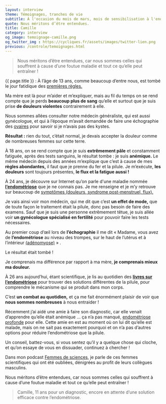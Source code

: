 ```yaml
---
layout: interview
theme: Témoignages, tranches de vie
subtitle: À l'occasion du mois de mars, mois de sensibilisation à l'endométriose, voici le témoignage de Camille&nbsp;&#58;
quote: Nous méritons d’être entendues. 
title: Camille
category: interview
og_image: temoignage-camille.png
og_twitter_img : https://cycliques.fr/assets/images/twitter-lien.png
previous: /controle/temoignages.html
---
```

>Nous méritons d’être entendues, car nous sommes celles qui souffrent à cause d’une foutue maladie et tout ce qu’elle peut entraîner !

<span>{{ page.title }} :</span> À l’âge de 13 ans, comme beaucoup d’entre nous, est tombé le jour fatidique des [premières règles.](/savoir/cyclemenstruel.html)

Ma mère est là pour m’aider et m’expliquer, mais au fil du temps on se rend compte que je perds **beaucoup plus de sang** qu’elle et surtout que je suis prise **de douleurs violentes** contrairement à elle.

Nous sommes allées consulter notre médecin généraliste, qui est aussi gynécologue, et qui à l’époque m’avait demandée de faire une échographie des [ovaires](/savoir/endo-dico/ovaire.html) pour savoir si je n’avais pas des kystes.

**Résultat :** rien du tout, c’était normal, je devais accepter la douleur comme de nombreuses femmes sur cette terre.

À 18 ans, on se rend compte que je suis **extrêmement pâle** et constamment fatiguée, après des tests sanguins, le résultat tombe : je suis **anémique.**
Le même médecin depuis des années m’explique que c’est à cause de mes **règles abondantes,** il faut que je prenne du fer et la pilule.
Je m’exécute, **les douleurs** sont toujours présentes, **le flux et la fatigue aussi !**

À 24 ans, je découvre sur Internet qu’on parle d'une maladie nommée **[l’endométriose](/savoir/endometriose.html)** que je ne connais pas. Je me renseigne et je m’y retrouve sur beaucoup de [symptômes (douleurs, syndrome post-menstruel, flux).](/savoir/l-endometriose-symptomes.html)

Je vais ainsi voir mon médecin, qui me dit que c’est **un effet de mode,** que de toute façon le traitement était la pilule, donc pas besoin de faire des examens.
Sauf que je suis une personne extrêmement têtue, je suis allée voir **un gynécologue spécialisé en fertilité** pour pouvoir faire les tests nécessaires.

Au premier coup d’œil lors de **l’échographie** il me dit « Madame, vous avez de **l’endométriose** au niveau des trompes, sur le haut de l’utérus et à l’intérieur [(adénomyose)](/savoir/adenomyose.html) » .

Le résultat était tombé !

Je comprenais ma différence par rapport à ma mère, **je comprenais mieux ma douleur.**

À 26 ans aujourd’hui, étant scientifique, je lis au quotidien des **[livres sur l’endométriose](/savoir/bibliographie-endometriose.html)** pour trouver des solutions différentes de la pilule, pour comprendre le mécanisme qui se produit dans mon corps.

C’est **un combat au quotidien,** et ça me fait énormément plaisir de voir que **nous sommes nombreuses** à nous entraider !

Récemment j’ai aidé une amie à faire son diagnostic, car elle venait d’apprendre qu’elle était anémique … ça n’a pas manqué, [endométriose profonde](/savoir/endo-dico/endometriose-profonde.html) pour elle. Cette amie en est au moment où on lui dit qu’elle est malade, mais on ne sait pas exactement pourquoi et on n’a pas d’autres options pour réduire l’endométriose que la pilule.

Un conseil, battez-vous, si vous sentez qu’il y a quelque chose qui cloche, et qu’on essaye de vous en dissuader, continuez à chercher !

Dans mon podcast [Femmes de sciences](https://www.flowcode.com/page/femmesdesciences), je parle de ces femmes scientifiques qui ont été oubliées, dénigrées au profit de leurs collègues masculins.

Nous méritons d’être entendues, car nous sommes celles qui souffrent à cause d’une foutue maladie et tout ce qu’elle peut entraîner !

>Camille, 11 ans pour un diagnostic, encore en attente d’une solution efficace contre l’endométriose. 